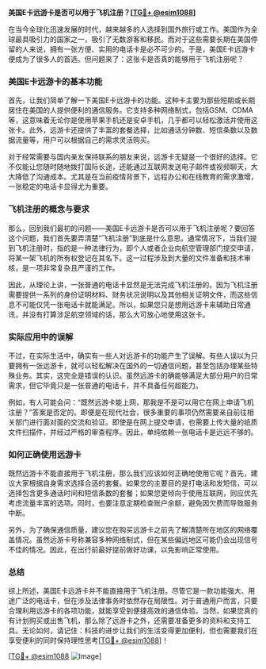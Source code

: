 **美国E卡远游卡是否可以用于飞机注册？[[TG💪+ @esim1088](https://t.me/s/esim1088)]**

在当今全球化迅速发展的时代，越来越多的人选择到国外旅行或工作。美国作为全球最具吸引力的国家之一，吸引了无数游客和移民。而对于这些需要长期在美国停留的人来说，拥有一张方便、实用的电话卡是必不可少的。于是，美国E卡远游卡便成为了很多人的首选。但问题来了：这张卡是否真的能够用于飞机注册呢？

### 美国E卡远游卡的基本功能

首先，让我们简单了解一下美国E卡远游卡的功能。这种卡主要为那些短期或长期居住在美国的人提供便利的通信服务。它支持多种网络制式，包括GSM、CDMA等，这意味着无论你是使用苹果手机还是安卓手机，几乎都可以轻松激活并使用这张卡。此外，远游卡还提供了丰富的套餐选择，比如通话分钟数、短信条数以及数据流量等，用户可以根据自己的需求灵活购买。

对于经常需要与国内亲友保持联系的朋友来说，远游卡无疑是一个很好的选择。它不仅能让您随时随地拨打国际长途，还能通过互联网发送电子邮件或视频聊天，大大降低了沟通成本。尤其是在当前疫情背景下，远程办公和在线教育的需求激增，一张稳定的电话卡显得尤为重要。

### 飞机注册的概念与要求

那么，回到我们最初的问题——美国E卡远游卡是否可以用于飞机注册呢？要回答这个问题，我们首先要弄清楚“飞机注册”到底是什么意思。通常情况下，当我们提到飞机注册时，指的是一种法律行为，即个人或者企业向航空管理部门提交申请，将某一架飞机的所有权登记在其名下。这一过程涉及到大量的文件准备和技术审核，是一项非常复杂且严谨的工作。

因此，从理论上讲，一张普通的电话卡显然是无法完成飞机注册的。因为飞机注册需要提供一系列的身份证明材料、财务状况说明以及其他相关证明文件，而这些信息不可能仅凭一张电话卡就能满足。所以，如果您只是想用远游卡来辅助日常通讯，并没有打算涉足航空领域的话，那么大可放心地使用这张卡。

### 实际应用中的误解

不过，在实际生活中，确实有一些人对远游卡的功能产生了误解。有些人误以为只要拥有一张远游卡，就可以轻松解决在国外的一切通信问题，甚至包括办理某些特殊业务。其实，这完全是错误的认识。虽然远游卡的确能够满足大部分用户的日常需求，但它毕竟只是一张普通的电话卡，并不具备任何超能力。

例如，有人可能会问：“既然远游卡能上网，那我是不是可以用它在网上申请飞机注册？”答案是否定的。即便是在现代社会，很多重要的事项仍然需要亲自前往相关部门进行面对面的交流和验证。即使是在网上提交申请，也需要上传大量的纸质文件扫描件，并经过严格的审查程序。因此，单纯依赖一张电话卡是远远不够的。

### 如何正确使用远游卡

既然远游卡不能直接用于飞机注册，那么我们应该如何正确地使用它呢？首先，建议大家根据自身需求选择合适的套餐。如果您的主要目的是打电话和发短信，可以选择包含更多通话时间和短信条数的套餐；如果您更倾向于使用互联网，则应优先考虑流量丰富的选项。同时，也要注意定期检查账户余额，避免因欠费而导致服务中断。

另外，为了确保通信质量，建议您在购买远游卡之前先了解清楚所在地区的网络覆盖情况。虽然远游卡号称兼容多种网络制式，但在某些偏远地区可能仍会出现信号不佳的情况。因此，在出行前最好提前做好功课，以免影响正常使用。

### 总结

综上所述，美国E卡远游卡并不能直接用于飞机注册。尽管它是一款功能强大、用途广泛的电话卡，但在涉及法律事务时依然存在局限性。对于普通用户而言，只要合理利用远游卡的各项功能，就能享受到便捷高效的通信体验。当然，如果您真的有计划购买或出售飞机，那么除了远游卡之外，还需要准备更多的资料和支持工具。无论如何，请记住：科技的进步让我们的生活变得更加便利，但也需要我们在享受便利的同时保持理性思考[[TG💪+ @esim1088](https://t.me/s/esim1088)]！

[[TG💪+ @esim1088](https://t.me/s/esim1088) ![Image](https://i.postimg.cc/4NQfJmqS/Snipaste-2025-05-13-00-14-12.png)]